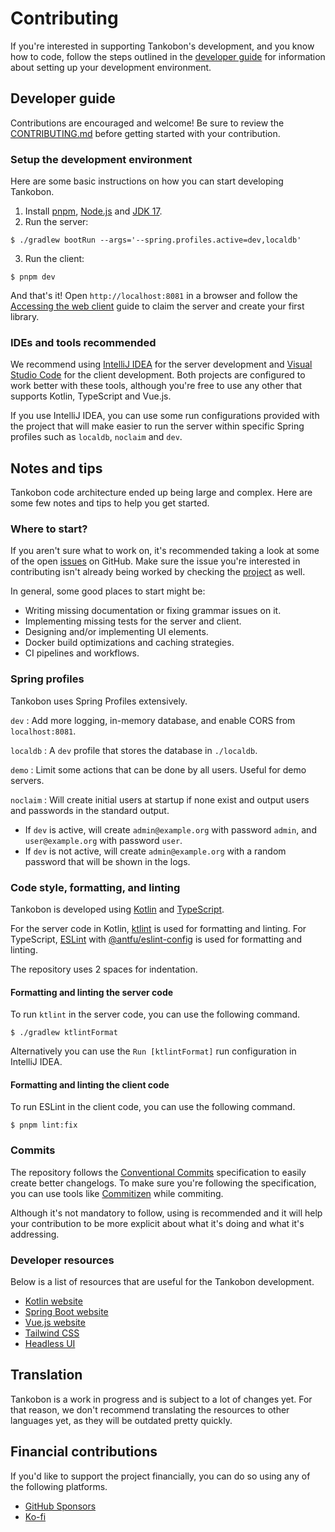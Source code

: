# Contributing

If you're interested in supporting Tankobon's development, and you know
how to code, follow the steps outlined in the [developer guide]
for information about setting up your development environment.

[developer guide]: #developer-guide

## Developer guide

Contributions are encouraged and welcome! Be sure to review the
[CONTRIBUTING.md] before getting started with your contribution.

### Setup the development environment

Here are some basic instructions on how you can start developing Tankobon.

1. Install [pnpm], [Node.js] and [JDK 17].
2. Run the server:

  ```console
  $ ./gradlew bootRun --args='--spring.profiles.active=dev,localdb'
  ```
3. Run the client:

  ```console
  $ pnpm dev
  ```

And that's it! Open `http://localhost:8081` in a browser
and follow the [Accessing the web client] guide to claim the server and
create your first library.

### IDEs and tools recommended

We recommend using [IntelliJ IDEA] for the server development and [Visual
Studio Code] for the client development. Both projects are configured
to work better with these tools, although you're free to use any other
that supports Kotlin, TypeScript and Vue.js.

If you use IntelliJ IDEA, you can use some run configurations provided with
the project that will make easier to run the server within specific
Spring profiles such as `localdb`, `noclaim` and `dev`.

[CONTRIBUTING.md]: https://github.com/alessandrojean/tankobon/blob/main/CONTRIBUTING.md
[pnpm]: https://pnpm.io/
[Node.js]: https://nodejs.org/
[JDK 17]: https://openjdk.org/projects/jdk/17/
[Accessing the web client]: /installation/webclient
[IntelliJ IDEA]: https://www.jetbrains.com/idea/
[Visual Studio Code]: https://code.visualstudio.com/

## Notes and tips

Tankobon code architecture ended up being large and complex. Here are
some few notes and tips to help you get started.

### Where to start?

If you aren't sure what to work on, it's recommended taking a look at
some of the open [issues] on GitHub. Make sure the issue you're interested
in contributing isn't already being worked by checking the [project] as well.

In general, some good places to start might be:

- Writing missing documentation or fixing grammar issues on it.
- Implementing missing tests for the server and client.
- Designing and/or implementing UI elements.
- Docker build optimizations and caching strategies.
- CI pipelines and workflows.

[issues]: https://github.com/alessandrojean/tankobon/issues
[project]: https://github.com/users/alessandrojean/projects/1

### Spring profiles

Tankobon uses Spring Profiles extensively.

`dev`
: Add more logging, in-memory database, and enable CORS from `localhost:8081`.

`localdb`
: A `dev` profile that stores the database in `./localdb`.

`demo`
: Limit some actions that can be done by all users. Useful for demo servers.

`noclaim`
: Will create initial users at startup if none exist and output users
  and passwords in the standard output.

  - If `dev` is active, will create `admin@example.org` with password
    `admin`, and `user@example.org` with password `user`.
  - If `dev` is not active, will create `admin@example.org` with a
    random password that will be shown in the logs.

### Code style, formatting, and linting

Tankobon is developed using [Kotlin] and [TypeScript].

For the server code in Kotlin, [ktlint] is used for formatting and linting.
For TypeScript, [ESLint] with [@antfu/eslint-config] is used for formatting
and linting.

The repository uses 2 spaces for indentation.

#### Formatting and linting the server code

To run `ktlint` in the server code, you can use the following command.

```console
$ ./gradlew ktlintFormat
```

Alternatively you can use the `Run [ktlintFormat]` run configuration
in IntelliJ IDEA.

#### Formatting and linting the client code

To run ESLint in the client code, you can use the following command.

```console
$ pnpm lint:fix
```

[Kotlin]: https://kotlinlang.org/
[TypeScript]: https://www.typescriptlang.org/
[ktlint]: https://pinterest.github.io/ktlint
[ESLint]: https://eslint.org/
[@antfu/eslint-config]: https://github.com/antfu/eslint-config

### Commits

The repository follows the [Conventional Commits] specification to easily
create better changelogs. To make sure you're following the specification,
you can use tools like [Commitizen] while commiting.

Although it's not mandatory to follow, using is recommended and it will
help your contribution to be more explicit about what it's doing and
what it's addressing.

[Conventional Commits]: https://www.conventionalcommits.org/
[Commitizen]: https://github.com/commitizen/cz-cli

### Developer resources

Below is a list of resources that are useful for the Tankobon development.

- [Kotlin website](https://kotlinlang.org/)
- [Spring Boot website](https://spring.io/projects/spring-boot/)
- [Vue.js website](https://vuejs.org/)
- [Tailwind CSS](https://tailwindcss.com/)
- [Headless UI](https://headlessui.com/)

## Translation

Tankobon is a work in progress and is subject to a lot of changes yet.
For that reason, we don't recommend translating the resources to other
languages yet, as they will be outdated pretty quickly.

## Financial contributions

If you'd like to support the project financially, you can do so
using any of the following platforms.

- [GitHub Sponsors](https://github.com/sponsors/alessandrojean)
- [Ko-fi](https://ko-fi.com/alessandrojean)
